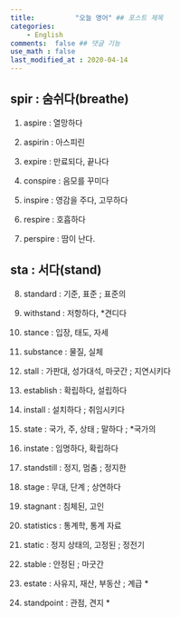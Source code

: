 ```yaml
---
title:          "오늘 영어" ## 포스트 제목
categories:       
    - English
comments:  false ## 댓글 기능
use_math : false
last_modified_at : 2020-04-14
---
```


## spir : 숨쉬다(breathe)

1. aspire : 열망하다

2. aspirin : 아스피린

3. expire : 만료되다, 끝나다

4. conspire : 음모를 꾸미다

5. inspire : 영감을 주다, 고무하다

6. respire : 호흡하다

7. perspire : 땀이 난다.

## sta : 서다(stand)

8. standard : 기준, 표준 ; 표준의

9. withstand : 저항하다, *견디다

10. stance : 입장, 태도, 자세

11. substance : 물질, 실체

12. stall : 가판대, 성가대석, 마굿간 ; 지연시키다

13. establish : 확립하다, 설립하다

14. install : 설치하다 ; 취임시키다

15. state : 국가, 주, 상태 ; 말하다 ; *국가의

16. instate : 임명하다, 확립하다

17. standstill : 정지, 멈춤 ; 정지한

18. stage : 무대, 단계 ; 상연하다

19. stagnant : 침체된, 고인

20. statistics : 통계학, 통계 자료

21. static : 정지 상태의, 고정된 ; 정전기

22. stable : 안정된 ; 마굿간

23. estate : 사유지, 재산, 부동산 ; 계급 *

24. standpoint : 관점, 견지 *